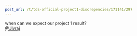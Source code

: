```yaml
---
post_url: /t/tds-official-project1-discrepencies/171141/297
---
```

when can we expect our project 1 result?  
[@Jivraj](/u/jivraj)